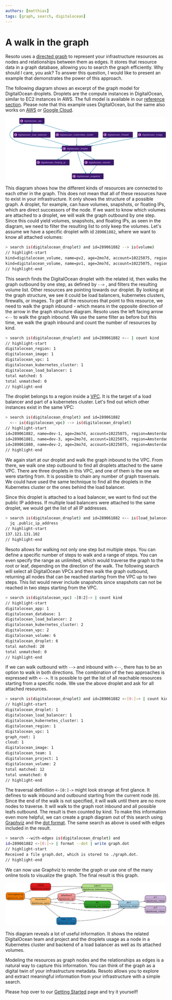 ```yaml
---
authors: [matthias]
tags: [graph, search, digitalocean]
---
```


# A walk in the graph

Resoto uses a [directed graph](https://en.wikipedia.org/wiki/Directed_graph) to represent your infrastructure resources as nodes and relationships between them as edges. It stores that resource data in a graph database, allowing you to search the graph efficiently. Why should I care, you ask? To answer this question, I would like to present an example that demonstrates the power of this approach.

The following diagram shows an excerpt of the graph model for DigitalOcean droplets. Droplets are the compute instances in DigitalOcean, similar to EC2 instances in AWS. The full model is available in our [reference section](/docs/reference/data-models/digitalocean). Please note that this example uses DigitalOcean, but the same also works on [AWS](/docs/reference/data-models/aws) or [Google Cloud](/docs/reference/data-models/gcp).

![DigitalOcean Droplet](img/digitalocean_droplet.svg)

This diagram shows how the different kinds of resources are connected to each other in the graph. This does not mean that all of these resources have to exist in your infrastructure. It only shows the structure of a possible graph. A droplet, for example, can have volumes, snapshots, or floating IPs, which are direct successors of the node. If we want to know which volumes are attached to a droplet, we will walk the graph outbound by one step. Since this could yield volumes, snapshots, and floating IPs, as seen in the diagram, we need to filter the resulting list to only keep the volumes. Let's assume we have a specific droplet with id `289061882`, where we want to know all attached volumes:

```bash
> search is(digitalocean_droplet) and id=289061882 --> is(volume)
// highlight-start
​kind=digitalocean_volume, name=pv2, age=2mo7d, account=10225075, region=Amsterdam 3
​kind=digitalocean_volume, name=pv1, age=2mo7d, account=10225075, region=Amsterdam 3
// highlight-end
```

This search finds the DigitalOcean droplet with the related id, then walks the graph outbound by one step, as defined by `-->` , and filters the resulting volume list. Other resources are pointing towards our droplet. By looking at the graph structure, we see it could be load balancers, kubernetes clusters, firewalls, or images. To get all the resources that point to this resource, we need to walk the graph inbound - which means in the opposite direction of the arrow in the graph structure diagram. Resoto uses the left facing arrow `<--` to walk the graph inbound. We use the same filter as before but this time, we walk the graph inbound and count the number of resources by kind.

```bash
> search is(digitalocean_droplet) and id=289061882 <-- | count kind
// highlight-start
​digitalocean_region: 1
​digitalocean_image: 1
​digitalocean_vpc: 1
​digitalocean_kubernetes_cluster: 1
​digitalocean_load_balancer: 1
​total matched: 5
​total unmatched: 0
// highlight-end
```

The droplet belongs to a region inside a [VPC](https://docs.digitalocean.com/products/networking/vpc/). It is the target of a load balancer and part of a kubernetes cluster. Let's find out which other instances exist in the same VPC:

```bash
> search is(digitalocean_droplet) and id=289061882
  <-- is(digitalocean_vpc) --> is(digitalocean_droplet)
// highlight-start
​id=289061882, name=dev-1, age=2mo7d, account=10225075, region=Amsterdam 3
​id=289061881, name=dev-3, age=2mo7d, account=10225075, region=Amsterdam 3
​id=289061880, name=dev-2, age=2mo7d, account=10225075, region=Amsterdam 3
// highlight-end
```

We again start at our droplet and walk the graph inbound to the VPC. From there, we walk one step outbound to find all droplets attached to the same VPC. There are three droplets in this VPC, and one of them is the one we were starting from. It is possible to chain any number of graph traversals. We could have used the same technique to find all the droplets in the Kubernetes cluster or the ones behind the load balancer.

Since this droplet is attached to a load balancer, we want to find out the public IP address. If multiple load balancers were attached to the same droplet, we would get the list of all IP addresses.

```bash
> search is(digitalocean_droplet) and id=289061882 <-- is(load_balancer) |
  jq .public_ip_address
// highlight-start
​137.121.131.102
// highlight-end
```

Resoto allows for walking not only one step but multiple steps. You can define a specific number of steps to walk and a range of steps. You can even specify the range as unlimited, which would traverse the graph to the root or leaf, depending on the direction of the walk. The following search will select all DigitalOcean VPCs and then walk the graph outbound, returning all nodes that can be reached starting from the VPC up to two steps. This list would never include snapshots since snapshots can not be reached in two steps starting from the VPC.

```bash
> search is(digitalocean_vpc) -[0:2]-> | count kind
// highlight-start
​digitalocean_app: 1
​digitalocean_database: 1
​digitalocean_load_balancer: 2
​digitalocean_kubernetes_cluster: 2
​digitalocean_vpc: 2
​digitalocean_volume: 6
​digitalocean_droplet: 6
​total matched: 20
​total unmatched: 0
// highlight-end
```

If we can walk outbound with `-->` and inbound with `<--`, there has to be an option to walk in both directions. The combination of the two approaches is expressed with `<-->`. It is possible to get the list of all reachable resources starting from a specific node. We use the above droplet and ask for all attached resources.

```bash
> search is(digitalocean_droplet) and id=289061882 <-[0:]-> | count kind
// highlight-start
​digitalocean_droplet: 1
​digitalocean_load_balancer: 1
​digitalocean_kubernetes_cluster: 1
​digitalocean_region: 1
​digitalocean_vpc: 1
​graph_root: 1
​cloud: 1
​digitalocean_image: 1
​digitalocean_team: 1
​digitalocean_project: 1
​digitalocean_volume: 2
​total matched: 12
​total unmatched: 0
// highlight-end
```

The traversal definition `<-[0:]->` might look strange at first glance. It defines to walk inbound and outbound starting from the current node (`0`). Since the end of the walk is not specified, it will walk until there are no more nodes to traverse. It will walk to the graph root inbound and all possible leafs outbound. The result is then counted by kind. To make this information even more helpful, we can create a graph diagram out of this search using [Graphviz](https://www.graphviz.org/) and the [dot format](/docs/reference/cli/format). The same search as above is used with edges included in the result.

```bash
> search --with-edges is(digitalocean_droplet) and
id=289061882 <-[0:]-> | format --dot | write graph.dot
// highlight-start
Received a file graph.dot, which is stored to ./graph.dot.
// highlight-end
```

We can now use Graphviz to render the graph or use one of the many online tools to visualize the graph. The final result is this graph.

![DigitalOcean Droplet](img/droplet_surrounding.svg)

This diagram reveals a lot of useful information. It shows the related DigitalOcean team and project and the droplets usage as a node in a Kubernetes cluster and backend of a load balancer as well as its attached volumes.

Modeling the resources as graph nodes and the relationships as edges is a natural way to capture this information. You can think of the graph as a digital twin of your infrastructure metadata. Resoto allows you to explore and extract meaningful information from your infrastructure with a simple search.

Please hop over to our [Getting Started](/docs/getting-started) page and try it yourself!
